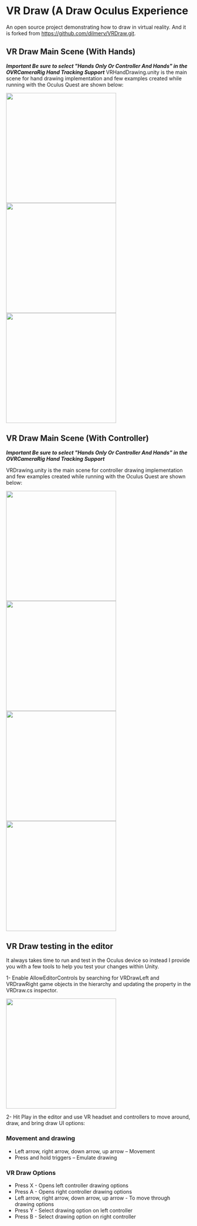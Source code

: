 # VR Draw (A Draw Oculus Experience

An open source project demonstrating how to draw in virtual reality. And it is forked from https://github.com/dilmerv/VRDraw.git.

## VR Draw Main Scene (With Hands)

***Important Be sure to select "Hands Only Or Controller And Hands" in the OVRCameraRig Hand Tracking Support***
VRHandDrawing.unity is the main scene for hand drawing implementation and few examples created while running with the Oculus Quest are shown below:

<img src="https://github.com/dilmerv/VRDraw/blob/master/docs/images/handdraw_1.gif" width="300">

<img src="https://github.com/dilmerv/VRDraw/blob/master/docs/images/handdraw_2.gif" width="300">

<img src="https://github.com/dilmerv/VRDraw/blob/master/docs/images/handdraw_3.gif" width="300">

## VR Draw Main Scene (With Controller)

***Important Be sure to select "Hands Only Or Controller And Hands" in the OVRCameraRig Hand Tracking Support***

VRDrawing.unity is the main scene for controller drawing implementation and few examples created while running with the Oculus Quest are shown below:

<img src="https://github.com/dilmerv/VRDraw/blob/master/docs/images/demo_1.gif" width="300">

<img src="https://github.com/dilmerv/VRDraw/blob/master/docs/images/demo_2.gif" width="300">

<img src="https://github.com/dilmerv/VRDraw/blob/master/docs/images/demo_3.gif" width="300">

<img src="https://github.com/dilmerv/VRDraw/blob/master/docs/images/demo_4.gif" width="300">

## VR Draw testing in the editor

It always takes time to run and test in the Oculus device so instead I provide you with a few tools to help you test your changes within Unity.

1- Enable AllowEditorControls by searching for VRDrawLeft and VRDrawRight game objects in the hierarchy and updating the property in the VRDraw.cs inspector. 

<img src="https://github.com/dilmerv/VRDraw/blob/master/docs/images/instructions_1.png" width="300">

2- Hit Play in the editor and use VR headset and controllers to move around, draw, and bring draw UI options:

### Movement and drawing
* Left arrow, right arrow, down arrow, up arrow – Movement
* Press and hold triggers – Emulate drawing

### VR Draw Options
* Press X - Opens left controller drawing options
* Press A - Opens right controller drawing options
* Left arrow, right arrow, down arrow, up arrow - To move through drawing options
* Press Y - Select drawing option on left controller
* Press B - Select drawing option on right controller
